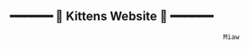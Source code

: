 <h2 align="center"> ━━━━━━  🐾 Kittens Website 🐾  ━━━━━━ </h2>

                                                                   Miaw
